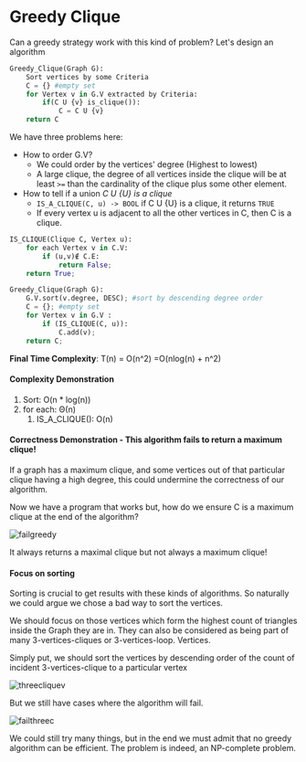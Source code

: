 # Greedy Clique
Can a greedy strategy work with this kind of problem? Let's design an algorithm

```python
Greedy_Clique(Graph G):
    Sort vertices by some Criteria
    C = {} #empty set
    for Vertex v in G.V extracted by Criteria:
        if(C U {v} is_clique()):
            C = C U {v}
    return C
```

We have three problems here:
* How to order G.V?
    * We could order by the vertices' degree (Highest to lowest)
    * A large clique, the degree of all vertices inside the clique will be at least
      `>=` than the cardinality of the clique plus some other element.
* How to tell if a union *C U {U} is a clique*
    * `IS_A_CLIQUE(C, u) -> BOOL` if C U {U} is a clique, it returns `TRUE`
    *  If every vertex u is adjacent to all the other vertices in C, then C is a clique.

```python
IS_CLIQUE(Clique C, Vertex u):
    for each Vertex v in C.V:
        if (u,v)∉ C.E:
            return False;
    return True;
```

```python
Greedy_Clique(Graph G):
    G.V.sort(v.degree, DESC); #sort by descending degree order
    C = {}; #empty set
    for Vertex v in G.V :
        if (IS_CLIQUE(C, u)):
            C.add(v);
    return C;
```
**Final Time Complexity**: T(n) = O(n^2) =O(nlog(n) + n^2)

#### Complexity Demonstration
1) Sort: O(n * log(n))
2) for each: Θ(n)
    1) IS_A_CLIQUE(): O(n)

#### Correctness Demonstration - This algorithm fails to return a maximum clique!
If a graph has a maximum clique, and some vertices out of that particular clique
having a high degree, this could undermine the correctness of our algorithm.

Now we have a program that works but, how do we ensure C is a maximum clique at the end of the algorithm?

![failgreedy](https://github.com/PayThePizzo/DataStrutucures-Algorithms/blob/main/Resources/failgreedy.png?raw=TRUE)

It always returns a maximal clique but not always a maximum clique!

#### Focus on sorting
Sorting is crucial to get results with these kinds of algorithms. So naturally we could
argue we chose a bad way to sort the vertices.

We should focus on those vertices which form the highest count of triangles inside the Graph they
are in. They can also be considered as being part of many 3-vertices-cliques or 3-vertices-loop.
Vertices.

Simply put, we should sort the vertices by descending order of the count of incident 3-vertices-clique
to a particular vertex

![threecliquev](https://github.com/PayThePizzo/DataStrutucures-Algorithms/blob/main/Resources/threecliquev.png?raw=TRUE)

But we still have cases where the algorithm will fail.

![failthreec](https://github.com/PayThePizzo/DataStrutucures-Algorithms/blob/main/Resources/failthreec.png?raw=TRUE)

We could still try many things, but in the end we must admit that no greedy algorithm 
can be efficient. The problem is indeed, an NP-complete problem.






